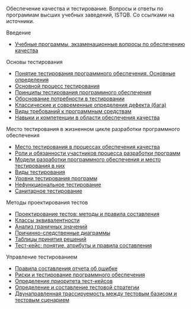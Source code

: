 <meta name="google-site-verification" content="wZ7jFu3GEXok3xG01-8W7Y7kqwt2_2gW21x1BYnjqko" />

Обеспечение качества и тестирование. Вопросы и ответы по программам высших учебных заведений, ISTQB. Со ссылками на источники.

Введение

* [Учебные программы, экзаменационные вопросы по обеспечению качества](2016-08-14-educational-programs-exam-questions-and-literature.md)

Основы тестирования

* [Понятие тестирования программного обеспечения. Основные определения](2017-05-07-software-testing-list-of-definitions.md)
* [Основной процесс тестирования](2019-05-04-critical-testing-process.md)
* [Принципы тестирования программного обеспечения](/2017-07-30-principles-of-software-testing.md)
* [Обоснование потребности в тестировании](2017-05-25-need-for-testing.md)
* [Классические и современные определения дефекта \(бага\)](2017-07-09-definition-of-the-defect-software.md)
* [Виды требований к программным средствам](2017-12-07-requirements-and-specifications-concept-types-and-content.md)
* [Навыки и компетенции в области обеспечения качества](2018-02-15-skills-and-competences-in-the-field-of-quality-assurance.md)

Место тестирования в жизненном цикле разработки программного обеспечения

* [Место тестирования в процессах обеспечения качества](2017-05-28-place-of-testing.md)
* [Роли и обязанности участников процесса разработки программ](2017-12-03-roles-and-responsibilities-of-software-development-participants.md)
* [Модели разработки программного обеспечения и место тестирования в них](2017-08-21-models-of-software-development.md)
* [Виды тестирования](2017-05-08-types-of-software-testing.md)
* [Уровни тестирования программ](2017-08-27-levels-of-testing.md)
* [Нефункциональное тестирование](2018-02-13-non-functional-types-of-software-testing.md)
* [Санитарное тестирование](2017-08-31-sanity-test.md)

Методы проектирования тестов

* [Проектирование тестов: методы и правила составления](2018-05-09-test-design.md)
* [Классы эквивалентности](2016-09-04-equivalence-classes.md)
* [Анализ граничных значений](2016-09-04-boundary-value-analysis.md)
* [Причинно-следственные диаграммы](2019-04-21-cause-and-effect-diagrams.md)
* [Таблицы принятия решений](2018-05-06-decision-tables.md)
* [Тест-кейс: понятие, атрибуты и правила составления](2017-10-09-test-case.md)

Управление тестированием

* [Правила составления отчета об ошибке](2017-02-12-bug-report.md)
* [Риски и тестирование программного обеспечения](2018-02-25-risks-and-software-testing.md)
* [Определение приоритета тест-кейсов](2018-04-23-priorities-of-test-cases.md)
* [Определение и составление тестовой стратегии](2018-02-16-defining-and-drafting-a-test-strategy.md)
* [Двунаправленная трассируемость между тестовым базисом и тестовым сценарием](2018-06-23-trace-requirements.md)
